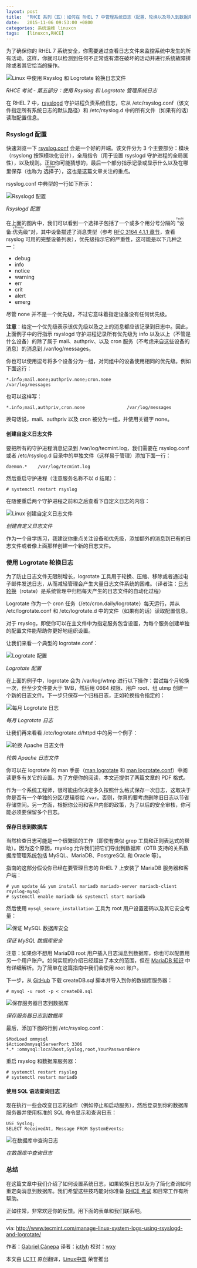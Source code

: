 ```yaml
---
layout: post
title:	"RHCE 系列（五）：如何在 RHEL 7 中管理系统日志（配置、轮换以及导入到数据库）"
date:	2015-11-06 09:53:00 +0800 
categories:	系统运维 linuxcn 
tags:	[linuxcn,RHCE]
---
```



为了确保你的 RHEL 7 系统安全，你需要通过查看日志文件来监控系统中发生的所有活动。这样，你就可以检测到任何不正常或有潜在破坏的活动并进行系统故障排除或者其它恰当的操作。


![Linux 中使用 Rsyslog 和 Logrotate 轮换日志文件](/Asserts/Images/album/201511/05/125611y2uyy9mmozzuyv7m.jpg)


*RHCE 考试 - 第五部分：使用 Rsyslog 和 Logrotate 管理系统日志*


在 RHEL 7 中，[rsyslogd](http://www.tecmint.com/wp-content/pdf/rsyslogd.pdf) 守护进程负责系统日志，它从 /etc/rsyslog.conf（该文件指定所有系统日志的默认路径）和 /etc/rsyslog.d 中的所有文件（如果有的话）读取配置信息。


### Rsyslogd 配置


快速浏览一下 [rsyslog.conf](http://www.tecmint.com/wp-content/pdf/rsyslog.conf.pdf) 会是一个好的开端。该文件分为 3 个主要部分：模块（rsyslong 按照模块化设计），全局指令（用于设置 rsyslogd 守护进程的全局属性），以及规则。正如你可能猜想的，最后一个部分指示记录或显示什么以及在哪里保存（也称为<ruby> 选择子 <rp>  （ </rp> <rt>  selector </rt> <rp>  ） </rp></ruby>），这也是这篇文章关注的重点。


rsyslog.conf 中典型的一行如下所示：


![Rsyslogd 配置](/Asserts/Images/album/201511/05/125612ccuxx237l1lbmaxj.png)


*Rsyslogd 配置*


在上面的图片中，我们可以看到一个选择子包括了一个或多个用分号分隔的<ruby> “设备:优先级” <rp>  （ </rp> <rt>  Facility:Priority </rt> <rp>  ） </rp></ruby>对，其中设备描述了消息类型（参考 [RFC 3164 4.1.1 章节](https://tools.ietf.org/html/rfc3164#section-4.1.1)，查看 rsyslog 可用的完整设备列表），优先级指示它的严重性，这可能是以下几种之一：


* debug
* info
* notice
* warning
* err
* crit
* alert
* emerg


尽管 none 并不是一个优先级，不过它意味着指定设备没有任何优先级。


**注意**：给定一个优先级表示该优先级以及之上的消息都应该记录到日志中。因此，上面例子中的行指示 rsyslogd 守护进程记录所有优先级为 info 以及以上（不管是什么设备）的除了属于 mail、authpriv、以及 cron 服务（不考虑来自这些设备的消息）的消息到 /var/log/messages。


你也可以使用逗号将多个设备分为一组，对同组中的设备使用相同的优先级。例如下面这行：



```
*.info;mail.none;authpriv.none;cron.none                /var/log/messages

```

也可以这样写：



```
*.info;mail,authpriv,cron.none                /var/log/messages

```

换句话说，mail、authpriv 以及 cron 被分为一组，并使用关键字 none。


#### 创建自定义日志文件


要把所有的守护进程消息记录到 /var/log/tecmint.log，我们需要在 rsyslog.conf 或者 /etc/rsyslog.d 目录中的单独文件（这样易于管理）添加下面一行：



```
daemon.*    /var/log/tecmint.log

```

然后重启守护进程（注意服务名称不以 d 结尾）：



```
# systemctl restart rsyslog

```

在随便重启两个守护进程之前和之后查看下自定义日志的内容：


![Linux 创建自定义日志文件](/Asserts/Images/album/201511/05/125616hozb920700x1wbou.png)


*创建自定义日志文件*


作为一个自学练习，我建议你重点关注设备和优先级，添加额外的消息到已有的日志文件或者像上面那样创建一个新的日志文件。


### 使用 Logrotate 轮换日志


为了防止日志文件无限制增长，logrotate 工具用于轮换、压缩、移除或者通过电子邮件发送日志，从而减轻管理会产生大量日志文件系统的困难。（译者注：[日志轮换](https://en.wikipedia.org/wiki/Log_rotation)（rotate）是系统管理中归档每天产生的日志文件的自动化过程）


Logrotate 作为一个 cron 任务（/etc/cron.daily/logrotate）每天运行，并从 /etc/logrotate.conf 和 /etc/logrotate.d 中的文件（如果有的话）读取配置信息。


对于 rsyslog，即使你可以在主文件中为指定服务包含设置，为每个服务创建单独的配置文件能帮助你更好地组织设置。


让我们来看一个典型的 logrotate.conf：


![Logrotate 配置](/Asserts/Images/album/201511/05/125622lti103gx7kk33pgi.png)


*Logrotate 配置*


在上面的例子中，logrotate 会为 /var/log/wtmp 进行以下操作：尝试每个月轮换一次，但至少文件要大于 1MB，然后用 0664 权限、用户 root、组 utmp 创建一个新的日志文件。下一步只保存一个归档日志，正如轮换指令指定的：


![每月 Logrotate 日志](/Asserts/Images/album/201511/05/125623lraxnglzd2d32d62.png)


*每月 Logrotate 日志*


让我们再来看看 /etc/logrotate.d/httpd 中的另一个例子：


![轮换 Apache 日志文件](/Asserts/Images/album/201511/05/125627v2ghs5p1pppp1pi1.png)


*轮换 Apache 日志文件*


你可以在 logrotate 的 man 手册（[man logrotate](http://www.tecmint.com/wp-content/pdf/logrotate.pdf) 和 [man logrotate.conf](http://www.tecmint.com/wp-content/pdf/logrotate.conf.pdf)）中阅读更多有关它的设置。为了方便你的阅读，本文还提供了两篇文章的 PDF 格式。


作为一个系统工程师，很可能由你决定多久按照什么格式保存一次日志，这取决于你是否有一个单独的分区/逻辑卷给 `/var`。否则，你真的要考虑删除旧日志以节省存储空间。另一方面，根据你公司和客户内部的政策，为了以后的安全审核，你可能必须要保留多个日志。


#### 保存日志到数据库


当然检查日志可能是一个很繁琐的工作（即使有类似 grep 工具和正则表达式的帮助）。因为这个原因，rsyslog 允许我们把它们导出到数据库（OTB 支持的关系数据库管理系统包括 MySQL、MariaDB、PostgreSQL 和 Oracle 等）。


指南的这部分假设你已经在要管理日志的 RHEL 7 上安装了 MariaDB 服务器和客户端：



```
# yum update && yum install mariadb mariadb-server mariadb-client rsyslog-mysql
# systemctl enable mariadb && systemctl start mariadb

```

然后使用 `mysql_secure_installation` 工具为 root 用户设置密码以及其它安全考量：


![保证 MySQL 数据库安全](/Asserts/Images/album/201511/05/125629xsi14yo1k12y4mi5.png)


*保证 MySQL 数据库安全*


注意：如果你不想用 MariaDB root 用户插入日志消息到数据库，你也可以配置用另一个用户账户。如何实现的介绍已经超出了本文的范围，但在 [MariaDB 知识](https://mariadb.com/kb/en/mariadb/create-user/) 中有详细解析。为了简单在这篇指南中我们会使用 root 账户。


下一步，从 [GitHub](https://github.com/sematext/rsyslog/blob/master/plugins/ommysql/createDB.sql) 下载 createDB.sql 脚本并导入到你的数据库服务器：



```
# mysql -u root -p < createDB.sql

```

![保存服务器日志到数据库](/Asserts/Images/album/201511/05/125633a2ad02ldaab2hppp.png)


*保存服务器日志到数据库*


最后，添加下面的行到 /etc/rsyslog.conf：



```
$ModLoad ommysql
$ActionOmmysqlServerPort 3306
*.* :ommysql:localhost,Syslog,root,YourPasswordHere

```

重启 rsyslog 和数据库服务器：



```
# systemctl restart rsyslog 
# systemctl restart mariadb

```

#### 使用 SQL 语法查询日志


现在执行一些会改变日志的操作（例如停止和启动服务），然后登录到你的数据库服务器并使用标准的 SQL 命令显示和查询日志：



```
USE Syslog;
SELECT ReceivedAt, Message FROM SystemEvents;

```

![在数据库中查询日志](/Asserts/Images/album/201511/05/125637h5dmcmpi5aomeum4.png)


*在数据库中查询日志*


### 总结


在这篇文章中我们介绍了如何设置系统日志，如果轮换日志以及为了简化查询如何重定向消息到数据库。我们希望这些技巧能对你准备 [RHCE 考试](/article-6451-1.html) 和日常工作有所帮助。


正如往常，非常欢迎你的反馈。用下面的表单和我们联系吧。




---


via: <http://www.tecmint.com/manage-linux-system-logs-using-rsyslogd-and-logrotate/>


作者：[Gabriel Cánepa](http://www.tecmint.com/author/gacanepa/) 译者：[ictlyh](http://www.mutouxiaogui.cn/blog/) 校对：[wxy](https://github.com/wxy)


本文由 [LCTT](https://github.com/LCTT/TranslateProject) 原创翻译，[Linux中国](https://linux.cn/) 荣誉推出
